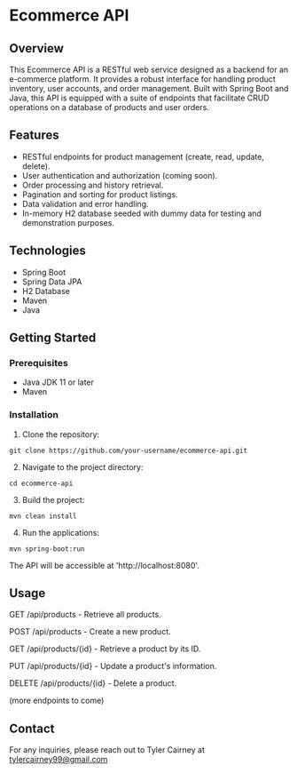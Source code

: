 # Ecommerce API

## Overview

This Ecommerce API is a RESTful web service designed as a backend for an e-commerce platform. It provides a robust interface for handling product inventory, user accounts, and order management. Built with Spring Boot and Java, this API is equipped with a suite of endpoints that facilitate CRUD operations on a database of products and user orders.

## Features

- RESTful endpoints for product management (create, read, update, delete).
- User authentication and authorization (coming soon).
- Order processing and history retrieval.
- Pagination and sorting for product listings.
- Data validation and error handling.
- In-memory H2 database seeded with dummy data for testing and demonstration purposes.

## Technologies

- Spring Boot
- Spring Data JPA
- H2 Database
- Maven
- Java

## Getting Started

### Prerequisites

- Java JDK 11 or later
- Maven

### Installation

1. Clone the repository:
```
git clone https://github.com/your-username/ecommerce-api.git
```

2. Navigate to the project directory:
```
cd ecommerce-api
```

3. Build the project:
```
mvn clean install
```

4. Run the applications:
```
mvn spring-boot:run
```

The API will be accessible at 'http://localhost:8080'.

## Usage

GET /api/products - Retrieve all products.

POST /api/products - Create a new product.

GET /api/products/{id} - Retrieve a product by its ID.

PUT /api/products/{id} - Update a product's information.

DELETE /api/products/{id} - Delete a product.

(more endpoints to come)

## Contact

For any inquiries, please reach out to Tyler Cairney at tylercairney99@gmail.com
